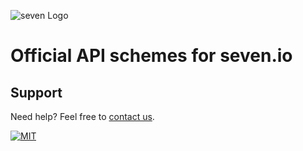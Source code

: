 ![](https://www.seven.io/wp-content/uploads/Logo.svg "seven Logo")

# Official API schemes for seven.io

## Support

Need help? Feel free to [contact us](https://www.seven.io/en/company/contact/).

[![MIT](https://img.shields.io/badge/License-MIT-teal.svg)](LICENSE)